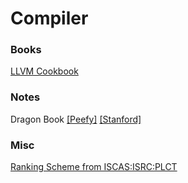# Compiler

### Books

[LLVM Cookbook](https://github.com/iBreaker/book/blob/master/LLVM%20Cookbook.pdf)

### Notes

Dragon Book [[Peefy]](https://github.com/Peefy/CompileDragonBook) [[Stanford]](https://suif.stanford.edu/dragonbook/lecture-notes.html)

### Misc

[Ranking Scheme from ISCAS:ISRC:PLCT](https://github.com/lazyparser/weloveinterns/blob/master/how-do-we-rank-interns.md)
